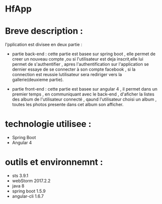 # HfApp

# Breve description :

l'pplication est divisee en deux partie :

- partie back-end : cette partie est basee sur spring boot , elle permet de creer un nouveau compte ,ou si l'utilisateur est deja inscrit,elle lui permet de s'authentifier , apres l'authentification sur l'application se dernier essaye de se connecter à son compte facebook , si la connection est reussie lutilisateur sera rediriger vers la gallerie(deuxieme partie). 

- partie front-end : cette partie est basee sur angular 4 , il permet dans un premier temps , en communiquant avec le back-end , d'aficher la listes des album de l'utilisateur connecté , qaund l'utilisateur choisi un album , toutes les photos presente dans cet album son afficher.

# technologie utilisee :

 - Spring Boot
 - Angular 4 
 
 # outils et environnemnt :
 - sts 3.9.1
 - webStorm 2017.2.2
 - java 8 
 - spring boot 1.5.9
 - angular-cli 1.6.7
 



